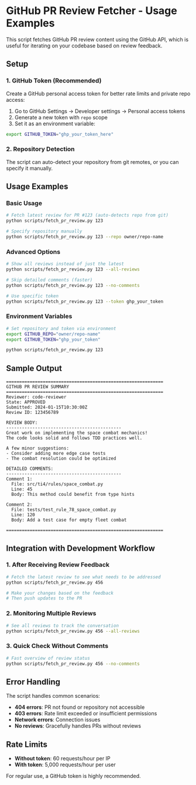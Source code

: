 # GitHub PR Review Fetcher - Usage Examples

This script fetches GitHub PR review content using the GitHub API, which is useful for iterating on your codebase based on review feedback.

## Setup

### 1. GitHub Token (Recommended)
Create a GitHub personal access token for better rate limits and private repo access:

1. Go to GitHub Settings → Developer settings → Personal access tokens
2. Generate a new token with `repo` scope
3. Set it as an environment variable:

```bash
export GITHUB_TOKEN="ghp_your_token_here"
```

### 2. Repository Detection
The script can auto-detect your repository from git remotes, or you can specify it manually.

## Usage Examples

### Basic Usage
```bash
# Fetch latest review for PR #123 (auto-detects repo from git)
python scripts/fetch_pr_review.py 123

# Specify repository manually
python scripts/fetch_pr_review.py 123 --repo owner/repo-name
```

### Advanced Options
```bash
# Show all reviews instead of just the latest
python scripts/fetch_pr_review.py 123 --all-reviews

# Skip detailed comments (faster)
python scripts/fetch_pr_review.py 123 --no-comments

# Use specific token
python scripts/fetch_pr_review.py 123 --token ghp_your_token
```

### Environment Variables
```bash
# Set repository and token via environment
export GITHUB_REPO="owner/repo-name"
export GITHUB_TOKEN="ghp_your_token"

python scripts/fetch_pr_review.py 123
```

## Sample Output

```
============================================================
GITHUB PR REVIEW SUMMARY
============================================================
Reviewer: code-reviewer
State: APPROVED
Submitted: 2024-01-15T10:30:00Z
Review ID: 123456789

REVIEW BODY:
--------------------------------------------
Great work on implementing the space combat mechanics! 
The code looks solid and follows TDD practices well.

A few minor suggestions:
- Consider adding more edge case tests
- The combat resolution could be optimized

DETAILED COMMENTS:
--------------------------------------------
Comment 1:
  File: src/ti4/rules/space_combat.py
  Line: 45
  Body: This method could benefit from type hints

Comment 2:
  File: tests/test_rule_78_space_combat.py
  Line: 120
  Body: Add a test case for empty fleet combat

============================================================
```

## Integration with Development Workflow

### 1. After Receiving Review Feedback
```bash
# Fetch the latest review to see what needs to be addressed
python scripts/fetch_pr_review.py 456

# Make your changes based on the feedback
# Then push updates to the PR
```

### 2. Monitoring Multiple Reviews
```bash
# See all reviews to track the conversation
python scripts/fetch_pr_review.py 456 --all-reviews
```

### 3. Quick Check Without Comments
```bash
# Fast overview of review status
python scripts/fetch_pr_review.py 456 --no-comments
```

## Error Handling

The script handles common scenarios:
- **404 errors**: PR not found or repository not accessible
- **403 errors**: Rate limit exceeded or insufficient permissions
- **Network errors**: Connection issues
- **No reviews**: Gracefully handles PRs without reviews

## Rate Limits

- **Without token**: 60 requests/hour per IP
- **With token**: 5,000 requests/hour per user

For regular use, a GitHub token is highly recommended.
